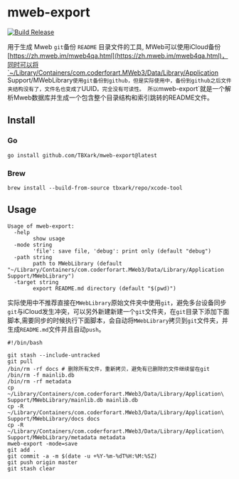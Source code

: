 # mweb-export

[![Build Release](https://github.com/TBXark/mweb-export/actions/workflows/Release.yml/badge.svg)](https://github.com/TBXark/mweb-export/actions/workflows/Release.yml)

用于生成 Mweb `git`备份 `README` 目录文件的工具, MWeb可以使用iCloud备份[https://zh.mweb.im/mweb4qa.html](https://zh.mweb.im/mweb4qa.html)，同时可以将`~/Library/Containers/com.coderforart.MWeb3/Data/Library/Application Support/MWebLibrary`使用git备份到github，但是实际使用中，备份到github之后文件夹结构没有了，文件名也变成了`UUID`。完全没有可读性。
所以`mweb-export`就是一个解析Mweb数据库并生成一个包含整个目录结构和索引跳转的README文件。




## Install

### Go
```shell
go install github.com/TBXark/mweb-export@latest
```

### Brew
```shell
brew install --build-from-source tbxark/repo/xcode-tool
```



## Usage

```
Usage of mweb-export:
  -help
    	show usage
  -mode string
    	'file': save file, 'debug': print only (default "debug")
  -path string
    	path to MWebLibrary (default "~/Library/Containers/com.coderforart.MWeb3/Data/Library/Application Support/MWebLibrary")
  -target string
    	export README.md directory (default "$(pwd)")
```


实际使用中不推荐直接在`MWebLibrary`原始文件夹中使用`git`，避免多台设备同步`git`与iCloud发生冲突，可以另外新建新建一个`git`文件夹，在`git`目录下添加下面脚本,需要同步的时候执行下面脚本，会自动将`MWebLibrary`拷贝到`git`文件夹，并生成`README.md`文件并且自动`push`。


```shell
#!/bin/bash

git stash --include-untracked
git pull
/bin/rm -rf docs # 删除所有文件，重新拷贝，避免有已删除的文件继续留在git
/bin/rm -f mainlib.db
/bin/rm -rf metadata
cp ~/Library/Containers/com.coderforart.MWeb3/Data/Library/Application\ Support/MWebLibrary/mainlib.db mainlib.db
cp -R ~/Library/Containers/com.coderforart.MWeb3/Data/Library/Application\ Support/MWebLibrary/docs docs
cp -R ~/Library/Containers/com.coderforart.MWeb3/Data/Library/Application\ Support/MWebLibrary/metadata metadata
mweb-export -mode=save
git add .
git commit -a -m $(date -u +%Y-%m-%dT%H:%M:%SZ)
git push origin master
git stash clear
```
